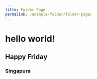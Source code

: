 ```yaml
---
title: Folder Page
permalink: /example-folder/folder-page/
---
```

# hello world!
## Happy Friday
### Singapura
